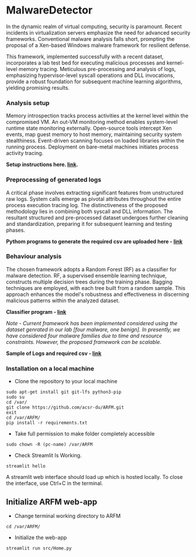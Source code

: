 # MalwareDetector

In the dynamic realm of virtual computing, security is paramount. Recent incidents in virtualization servers emphasize the need for advanced security frameworks. Conventional malware analysis falls short, prompting the proposal of a Xen-based Windows malware framework for resilient defense.

This framework, implemented successfully with a recent dataset, incorporates a lab test bed for executing malicious processes and kernel-level memory tracing. Meticulous pre-processing and analysis of logs, emphasizing hypervisor-level syscall operations and DLL invocations, provide a robust foundation for subsequent machine learning algorithms, yielding promising results.

### Analysis setup

Memory introspection tracks process activities at the kernel level within the compromised VM. An out-VM monitoring method enables system-level runtime state monitoring externally. Open-source tools intercept Xen events, map guest memory to host memory, maintaining security system stealthiness. Event-driven scanning focuses on loaded libraries within the running process. Deployment on bare-metal machines initiates process activity tracing.

**Setup instructions here. [link](https://github.com/acsr-du/analysisEnvironmentV0.1.git).**

### Preprocessing of generated logs

A critical phase involves extracting significant features from unstructured raw logs. System calls emerge as pivotal attributes throughout the entire process execution tracing log. The distinctiveness of the proposed methodology lies in combining both syscall and DLL information. The resultant structured and pre-processed dataset undergoes further cleaning and standardization, preparing it for subsequent learning and testing phases.

**Pythom programs to generate the required csv are uploaded here - [link](https://github.com/acsr-du/ARFM/tree/8a454289226f5e82cc3c801070553be37d4633d0/logsPreprocessingCodes)**

### Behaviour analysis

The chosen framework adopts a Random Forest (RF) as a classifier for malware detection. RF, a supervised ensemble learning technique, constructs multiple decision trees during the training phase. Bagging techniques are employed, with each tree built from a random sample. This approach enhances the model's robustness and effectiveness in discerning malicious patterns within the analyzed dataset.

**Classifier program - [link](https://github.com/acsr-du/ARFM/blob/302cf466945f74104353106e485a3d3bbb2e52f0/src/ml/classifiers.py)**

*Note - Current framework has been implemented considered using the dataset genrated in our lab [four malware, one benign]. In presently, we have considered four malware families due to time and resource constraints. However, the proposed framework can be scalable.*

**Sample of Logs and required csv - [link](https://github.com/acsr-du/ARFM/tree/ae99451f5783783a254526c33578105bde77a11a/sample)**

### Installation on a local machine

- Clone the repository to your local machine
  
```
sudo apt-get install git git-lfs python3-pip
sudo su
cd /var/
git clone https://github.com/acsr-du/ARFM.git
exit
cd /var/ARFM/
pip install -r requirements.txt
```

- Take full permission to make folder completely accessible

```
sudo chown -R (pc-name) /var/ARFM
```

- Check Streamlit Is Working.
  
```
streamlit hello 
```
A streamlit web interface should load up which is hosted locally. To close the interface, use Ctrl+C in the terminal.

## Initialize ARFM web-app

- Change terminal working directory to ARFM

```
cd /var/ARFM/
```

- Initialize the web-app

```
streamlit run src/Home.py
```
